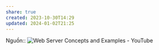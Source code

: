 ```yaml
---
share: true
created: 2023-10-30T14:29
updated: 2024-01-02T21:25
---
```

Nguồn:: ![Web Server Concepts and Examples - YouTube](https://youtu.be/9J1nJOivdyw?si=YTY7jgE0OW8MjvxW)